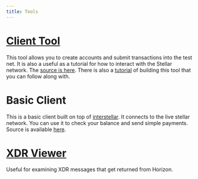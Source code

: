 ```yaml
---
title: Tools
---
```


# [Client Tool](https://www.stellar.org/developers/tools/client)
This tool allows you to create accounts and submit transactions into the test net. It is also a useful as a tutorial for how to interact with the Stellar network. The [source is here](https://github.com/stellar/stellar-tutorials/tree/master/client-tool). There is also a [tutorial](https://www.stellar.org/developers/tools/client-tool) of building this tool that you can follow along with.

# Basic Client
This is a basic client built on top of [interstellar](https://github.com/stellar/interstellar). It connects to the live stellar network. You can use it to check your balance and send simple payments. Source is available [here](https://github.com/stellar/interstellar-basic-client).

# [XDR Viewer](http://bartekn.github.io/stellar-xdr-debugger/)
Useful for examining XDR messages that get returned from Horizon.


